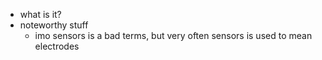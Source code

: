   * what is it?
  * noteworthy stuff
    * imo sensors is a bad terms, but very often sensors is used to mean electrodes